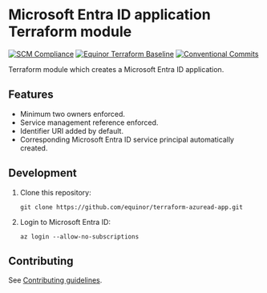 # Microsoft Entra ID application Terraform module

[![SCM Compliance](https://scm-compliance-api.radix.equinor.com/repos/equinor/terraform-azuread-app/badge)](https://scm-compliance-api.radix.equinor.com/repos/equinor/terraform-azuread-app/badge)
[![Equinor Terraform Baseline](https://img.shields.io/badge/Equinor%20Terraform%20Baseline-1.0.0-blueviolet)](https://github.com/equinor/terraform-baseline)
[![Conventional Commits](https://img.shields.io/badge/Conventional%20Commits-1.0.0-yellow.svg)](https://conventionalcommits.org)

Terraform module which creates a Microsoft Entra ID application.

## Features

- Minimum two owners enforced.
- Service management reference enforced.
- Identifier URI added by default.
- Corresponding Microsoft Entra ID service principal automatically created.

## Development

1. Clone this repository:

    ```console
    git clone https://github.com/equinor/terraform-azuread-app.git
    ```

1. Login to Microsoft Entra ID:

    ```console
    az login --allow-no-subscriptions
    ```

## Contributing

See [Contributing guidelines](https://github.com/equinor/terraform-baseline/blob/main/CONTRIBUTING.md).
